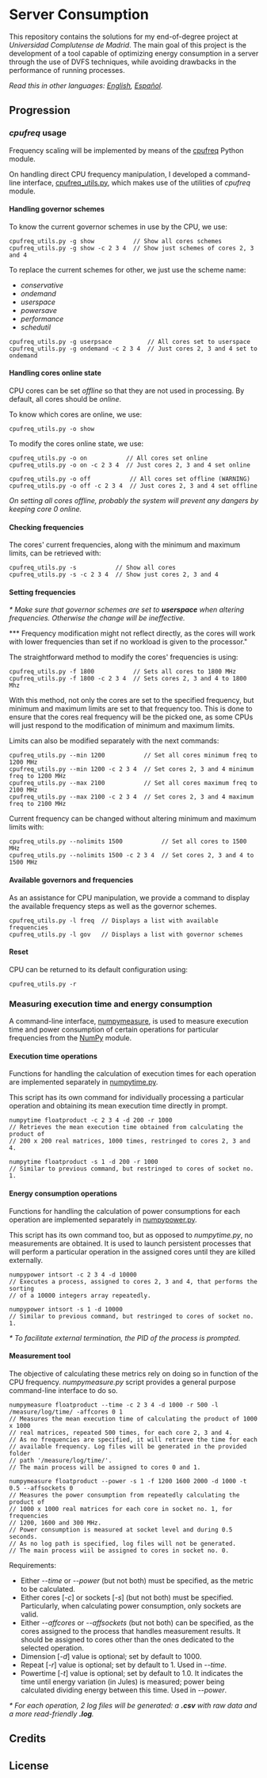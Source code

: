 # Server Consumption

This repository contains the solutions for my end-of-degree project at 
*Universidad Complutense de Madrid*. The main goal of this project is the
development of a tool capable of optimizing energy consumption in a server
through the use of DVFS techniques, while avoiding drawbacks in the
performance of running processes.

*Read this in other languages: [English](README.md), [Español](README.es.md).*

## Progression

### *cpufreq* usage

Frequency scaling will be implemented by means of the
[cpufreq](https://github.com/VitorRamos/cpufreq) Python module.

On handling direct CPU frequency manipulation, I developed a command-line
interface, [cpufreq_utils.py](/cpufreq/cpufreq_utils.py), which makes use of
the utilities of *cpufreq* module.

#### Handling governor schemes

To know the current governor schemes in use by the CPU, we use:

```
cpufreq_utils.py -g show           // Show all cores schemes
cpufreq_utils.py -g show -c 2 3 4  // Show just schemes of cores 2, 3 and 4
```

To replace the current schemes for other, we just use the scheme name:
* *conservative*
* *ondemand*
* *userspace*
* *powersave*
* *performance*
* *schedutil*

```
cpufreq_utils.py -g userpsace          // All cores set to userspace
cpufreq_utils.py -g ondemand -c 2 3 4  // Just cores 2, 3 and 4 set to ondemand
```

#### Handling cores online state

CPU cores can be set *offline* so that they are not used in processing.
By default, all cores should be *online*.

To know which cores are online, we use:

```
cpufreq_utils.py -o show
```

To modify the cores online state, we use:

```
cpufreq_utils.py -o on           // All cores set online
cpufreq_utils.py -o on -c 2 3 4  // Just cores 2, 3 and 4 set online
```

```
cpufreq_utils.py -o off           // All cores set offline (WARNING)
cpufreq_utils.py -o off -c 2 3 4  // Just cores 2, 3 and 4 set offline
```

*On setting all cores offline, probably the system will prevent 
any dangers by keeping core 0 online.*

#### Checking frequencies

The cores' current frequencies, along with the minimum and maximum limits, can
be retrieved with:

```
cpufreq_utils.py -s           // Show all cores
cpufreq_utils.py -s -c 2 3 4  // Show just cores 2, 3 and 4
```

#### Setting frequencies

*\* Make sure that governor schemes are set to **userspace** when altering
frequencies. Otherwise the change will be ineffective.*

*\*\* Frequency modification might not reflect directly, as the cores will work
with lower frequencies than set if no workload is given to the processor."

The straightforward method to modify the cores' frequencies is using:

```
cpufreq_utils.py -f 1800           // Sets all cores to 1800 MHz
cpufreq_utils.py -f 1800 -c 2 3 4  // Sets cores 2, 3 and 4 to 1800 Mhz
```

With this method, not only the cores are set to the specified frequency, but
minimum and maximum limits are set to that frequency too. This is done to
ensure that the cores real frequency will be the picked one, as some CPUs
will just respond to the modification of minimum and maximum limits.

Limits can also be modified separately with the next commands:

```
cpufreq_utils.py --min 1200           // Set all cores minimum freq to 1200 MHz
cpufreq_utils.py --min 1200 -c 2 3 4  // Set cores 2, 3 and 4 minimum freq to 1200 MHz
cpufreq_utils.py --max 2100           // Set all cores maximum freq to 2100 MHz
cpufreq_utils.py --max 2100 -c 2 3 4  // Set cores 2, 3 and 4 maximum freq to 2100 MHz
```

Current frequency can be changed without altering minimum and maximum limits with:

```
cpufreq_utils.py --nolimits 1500           // Set all cores to 1500 MHz
cpufreq_utils.py --nolimits 1500 -c 2 3 4  // Set cores 2, 3 and 4 to 1500 MHz
```

#### Available governors and frequencies

As an assistance for CPU manipulation, we provide a command to display the
available frequency steps as well as the governor schemes.

```
cpufreq_utils.py -l freq  // Displays a list with available frequencies
cpufreq_utils.py -l gov   // Displays a list with governor schemes
```

#### Reset

CPU can be returned to its default configuration using:

```
cpufreq_utils.py -r
```

### Measuring execution time and energy consumption

A command-line interface, [numpymeasure](/measure/numpymeasure.py), is used to
measure execution time and power consumption of certain operations for 
particular frequencies from the [NumPy](https://github.com/numpy/numpy) module.

#### Execution time operations

Functions for handling the calculation of execution times for each operation
are implemented separately in [numpytime.py](/time/numpytime.py). 

This script has its own command for individually processing a particular
operation and obtaining its mean execution time directly in prompt.

```
numpytime floatproduct -c 2 3 4 -d 200 -r 1000
// Retrieves the mean execution time obtained from calculating the product of
// 200 x 200 real matrices, 1000 times, restringed to cores 2, 3 and 4.
```

```
numpytime floatproduct -s 1 -d 200 -r 1000
// Similar to previous command, but restringed to cores of socket no. 1.
```

#### Energy consumption operations

Functions for handling the calculation of power consumptions for each operation
are implemented separately in [numpypower.py](/power/numpypower.py).

This script has its own command too, but as opposed to *numpytime.py*, no
measurements are obtained. It is used to launch persistent processes that will
perform a particular operation in the assigned cores until they are killed
externally.

```
numpypower intsort -c 2 3 4 -d 10000
// Executes a process, assigned to cores 2, 3 and 4, that performs the sorting
// of a 10000 integers array repeatedly.
```

```
numpypower intsort -s 1 -d 10000
// Similar to previous command, but restringed to cores of socket no. 1.
```

*\* To facilitate external termination, the PID of the process is prompted.*

#### Measurement tool

The objective of calculating these metrics rely on doing so in function of the
CPU frequency. *numpymeasure.py* script provides a general purpose command-line
interface to do so.

```
numpymeasure floatproduct --time -c 2 3 4 -d 1000 -r 500 -l /measure/log/time/ -affcores 0 1
// Measures the mean execution time of calculating the product of 1000 x 1000 
// real matrices, repeated 500 times, for each core 2, 3 and 4.
// As no frequencies are specified, it will retrieve the time for each 
// available frequency. Log files will be generated in the provided folder
// path '/measure/log/time/'.
// The main process will be assigned to cores 0 and 1.
```

```
numpymeasure floatproduct --power -s 1 -f 1200 1600 2000 -d 1000 -t 0.5 --affsockets 0
// Measures the power consumption from repeatedly calculating the product of
// 1000 x 1000 real matrices for each core in socket no. 1, for frequencies
// 1200, 1600 and 300 MHz.
// Power consumption is measured at socket level and during 0.5 seconds.
// As no log path is specified, log files will not be generated.
// The main process wiil be assigned to cores in socket no. 0.
```

Requirements:
* Either *--time* or *--power* (but not both) must be specified, as the metric
  to be calculated.
* Either cores \[*-c*\] or sockets \[*-s*\] (but not both) must be specified.
  Particularly, when calculating power consumption, only sockets are valid.
* Either *--affcores* or *--affsockets* (but not both) can be specified, as the
  cores assigned to the process that handles measurement results. It should be
  assigned to cores other than the ones dedicated to the selected operation.
* Dimension \[*-d*\] value is optional; set by default to 1000.
* Repeat \[*-r*\] value is optional; set by default to 1. Used in *--time*.
* Powertime \[*-t*\] value is optional; set by default to 1.0. It indicates the
  time until energy variation (in Jules) is measured; power being calculated
  dividing energy between this time. Used in *--power*.

*\* For each operation, 2 log files will be generated: a **.csv** with raw data and
a more read-friendly **.log**.*

## Credits

## License

